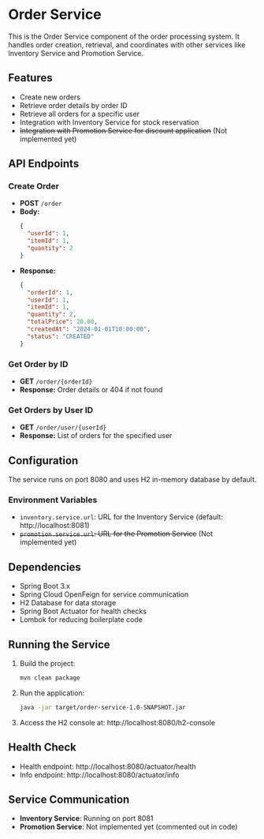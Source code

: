 # Order Service

This is the Order Service component of the order processing system. It handles order creation, retrieval, and coordinates with other services like Inventory Service and Promotion Service.

## Features

- Create new orders
- Retrieve order details by order ID
- Retrieve all orders for a specific user
- Integration with Inventory Service for stock reservation
- ~~Integration with Promotion Service for discount application~~ (Not implemented yet)

## API Endpoints

### Create Order
- **POST** `/order`
- **Body:**
  ```json
  {
    "userId": 1,
    "itemId": 1,
    "quantity": 2
  }
  ```
- **Response:**
  ```json
  {
    "orderId": 1,
    "userId": 1,
    "itemId": 1,
    "quantity": 2,
    "totalPrice": 20.00,
    "createdAt": "2024-01-01T10:00:00",
    "status": "CREATED"
  }
  ```

### Get Order by ID
- **GET** `/order/{orderId}`
- **Response:** Order details or 404 if not found

### Get Orders by User ID
- **GET** `/order/user/{userId}`
- **Response:** List of orders for the specified user

## Configuration

The service runs on port 8080 and uses H2 in-memory database by default.

### Environment Variables
- `inventory.service.url`: URL for the Inventory Service (default: http://localhost:8081)
- ~~`promotion.service.url`: URL for the Promotion Service~~ (Not implemented yet)

## Dependencies

- Spring Boot 3.x
- Spring Cloud OpenFeign for service communication
- H2 Database for data storage
- Spring Boot Actuator for health checks
- Lombok for reducing boilerplate code

## Running the Service

1. Build the project:
   ```bash
   mvn clean package
   ```

2. Run the application:
   ```bash
   java -jar target/order-service-1.0-SNAPSHOT.jar
   ```

3. Access the H2 console at: http://localhost:8080/h2-console

## Health Check

- Health endpoint: http://localhost:8080/actuator/health
- Info endpoint: http://localhost:8080/actuator/info

## Service Communication

- **Inventory Service**: Running on port 8081
- **Promotion Service**: Not implemented yet (commented out in code)
